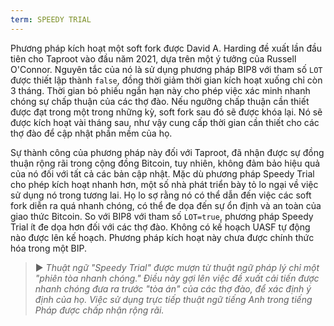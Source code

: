```yaml
---
term: SPEEDY TRIAL
---
```


Phương pháp kích hoạt một soft fork được David A. Harding đề xuất lần đầu tiên cho Taproot vào đầu năm 2021, dựa trên một ý tưởng của Russell O'Connor. Nguyên tắc của nó là sử dụng phương pháp BIP8 với tham số `LOT` được thiết lập thành `false`, đồng thời giảm thời gian kích hoạt xuống chỉ còn 3 tháng. Thời gian bỏ phiếu ngắn hạn này cho phép việc xác minh nhanh chóng sự chấp thuận của các thợ đào. Nếu ngưỡng chấp thuận cần thiết được đạt trong một trong những kỳ, soft fork sau đó sẽ được khóa lại. Nó sẽ được kích hoạt vài tháng sau, như vậy cung cấp thời gian cần thiết cho các thợ đào để cập nhật phần mềm của họ.

Sự thành công của phương pháp này đối với Taproot, đã nhận được sự đồng thuận rộng rãi trong cộng đồng Bitcoin, tuy nhiên, không đảm bảo hiệu quả của nó đối với tất cả các bản cập nhật. Mặc dù phương pháp Speedy Trial cho phép kích hoạt nhanh hơn, một số nhà phát triển bày tỏ lo ngại về việc sử dụng nó trong tương lai. Họ lo sợ rằng nó có thể dẫn đến việc các soft fork diễn ra quá nhanh chóng, có thể đe dọa đến sự ổn định và an toàn của giao thức Bitcoin. So với BIP8 với tham số `LOT=true`, phương pháp Speedy Trial ít đe dọa hơn đối với các thợ đào. Không có kế hoạch UASF tự động nào được lên kế hoạch. Phương pháp kích hoạt này chưa được chính thức hóa trong một BIP.

> ► *Thuật ngữ "Speedy Trial" được mượn từ thuật ngữ pháp lý chỉ một "phiên tòa nhanh chóng." Điều này gợi lên việc đề xuất cải tiến được nhanh chóng đưa ra trước "tòa án" của các thợ đào, để xác định ý định của họ. Việc sử dụng trực tiếp thuật ngữ tiếng Anh trong tiếng Pháp được chấp nhận rộng rãi.*